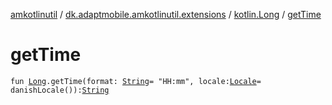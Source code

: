 [amkotlinutil](../../index.md) / [dk.adaptmobile.amkotlinutil.extensions](../index.md) / [kotlin.Long](index.md) / [getTime](get-time.md)

# getTime

`fun `[`Long`](https://kotlinlang.org/api/latest/jvm/stdlib/kotlin/-long/index.html)`.getTime(format: `[`String`](https://kotlinlang.org/api/latest/jvm/stdlib/kotlin/-string/index.html)` = "HH:mm", locale: `[`Locale`](https://developer.android.com/reference/java/util/Locale.html)` = danishLocale()): `[`String`](https://kotlinlang.org/api/latest/jvm/stdlib/kotlin/-string/index.html)